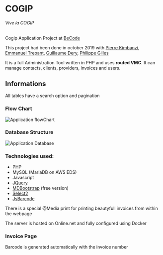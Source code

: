# COGIP
###### Vive la COGIP

Cogip Application Project at [BeCode](https://becode.org)

This project had been done in october 2019 with
[Pierre Kimbanzi](https://github.com/PierreKimbanziR),
[Emmanuel Trepant](https://github.com/manutrepant),
[Guillaume Dery](https://github.com/GuillaumeDery98),
[Philippe Gilles](https://github.com/philesgilles)

It is a full Administration Tool written in PHP and uses **routed VMC**.
It can manage contacts, clients, providers, invoices and users.

## Informations

All tables have a search option and pagination

### Flow Chart

![Application flowChart](https://github.com/philesgilles/cogip/blob/master/infos/cogip%20flowchart.png 'Application FlowChart')

### Database Structure

![Application Database](https://github.com/philesgilles/cogip/blob/master/infos/db-chart.png 'Database')

### Technologies used:

- PHP
- MySQL (MariaDB on AWS EDS)
- Javascript
- [JQuery](https://jquery.com)
- [MDBootstrap](https://mdbootstrap.com/) (free version)
- [Select2](https://select2.org/)
- [JsBarcode](https://lindell.me/JsBarcode/)

There is a special @Media print for printing beautyfull invoices from within the webpage 

The server is hosted on Online.net and fully configured using Docker

### Invoice Page

Barcode is generated automatically with the invoice number
